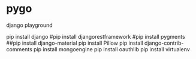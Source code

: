 # pygo
django playground

pip install django
#pip install djangorestframework
#pip install pygments
##pip install django-material
pip install Pillow
pip install django-contrib-comments
pip install mongoengine
pip install oauthlib
pip install virtualenv


